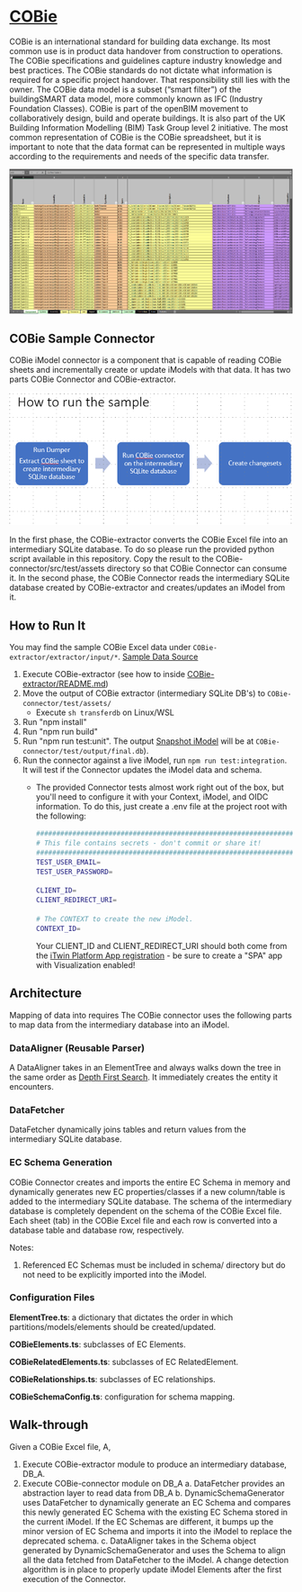 # [COBie](https://en.wikipedia.org/wiki/COBie#:~:text=Construction%20Operations%20Building%20Information%20Exchange,COBie%20was%20designed%20by%20Dr.)

COBie is an international standard for building data exchange. Its most common use is in product data handover from construction to operations. The COBie specifications and guidelines capture industry knowledge and best practices. The COBie standards do not dictate what information is required for a specific project handover. That responsibility still lies with the owner. The COBie data model is a subset (“smart filter”) of the buildingSMART data model, more commonly known as IFC (Industry Foundation Classes). COBie is part of the openBIM movement to collaboratively design, build and operate buildings. It is also part of the UK Building Information Modelling (BIM) Task Group level 2 initiative. The most common representation of COBie is the COBie spreadsheet, but it is important to note that the data format can be represented in multiple ways according to the requirements and needs of the specific data transfer.

![COBie sheet](./cobie_sheet.png)

## COBie Sample Connector

COBie iModel connector is a component that is capable of reading COBie sheets and incrementally create or update iModels with that data. It has two parts COBie Connector and COBie-extractor.

![Run Sample Process](./how_to_run_sample.png)

In the first phase, the COBie-extractor converts the COBie Excel file into an intermediary SQLite database.  To do so please run the provided python script available in this repository. Copy the result to the COBie-connector/src/test/assets directory so that COBie Connector can consume it.
In the second phase, the COBie Connector reads the intermediary SQLite database created by COBie-extractor and creates/updates an iModel from it.

## How to Run It

You may find the sample COBie Excel data under `COBie-extractor/extractor/input/*`. [Sample Data Source](https://www.nibs.org/page/bsa_commonbimfiles)

1. Execute COBie-extractor (see how to inside [COBie-extractor/README.md](../COBie-extractor/README.md))
2. Move the output of COBie extractor (intermediary SQLite DB's) to `COBie-connector/test/assets/`
    - Execute `sh transferdb` on Linux/WSL
3. Run "npm install"
4. Run "npm run build"
5. Run "npm run test:unit". The output [Snapshot iModel](https://www.itwinjs.org/learning/backend/accessingimodels/?term=snapsh#snapshot-imodels) will be at `COBie-connector/test/output/final.db`).
6. Run the connector against a live iModel, run `npm run test:integration`. It will test if the Connector updates the iModel data and schema.
    - The provided Connector tests almost work right out of the box, but you'll need to configure it with your Context, iModel, and OIDC information. To do this, just create a .env file at the project root with the following:

      ```sh
      ###############################################################################
      # This file contains secrets - don't commit or share it!
      ###############################################################################
      TEST_USER_EMAIL=
      TEST_USER_PASSWORD=

      CLIENT_ID=
      CLIENT_REDIRECT_URI=

      # The CONTEXT to create the new iModel.
      CONTEXT_ID=
      ```

      Your CLIENT_ID and CLIENT_REDIRECT_URI should both come from the [iTwin Platform App registration](https://developer.bentley.com/my-apps) - be sure to create a "SPA" app with Visualization enabled!

## Architecture

Mapping of data into requires The COBie connector uses the following parts to map data from the intermediary database into an iModel.

### DataAligner (Reusable Parser)

A DataAligner takes in an ElementTree and always walks down the tree in the same order as [Depth First Search](https://en.wikipedia.org/wiki/Depth-first_search#:~:text=a%20depth%2Dfirst%20search%20starting,%2C%20E%2C%20C%2C%20G.).
It immediately creates the entity it encounters.

### DataFetcher

DataFetcher dynamically joins tables and return values from the intermediary SQLite database.

### EC Schema Generation

COBie Connector creates and imports the entire EC Schema in memory and dynamically generates new EC properties/classes if a new column/table is added to the intermediary SQLite database. The schema of the intermediary database is completely dependent on the schema of the COBie Excel file. Each sheet (tab) in the COBie Excel file and each row is converted into a database table and database row, respectively.

Notes:

1. Referenced EC Schemas must be included in schema/ directory but do not need to be explicitly imported into the iModel.

### Configuration Files

**ElementTree.ts**: a dictionary that dictates the order in which partitions/models/elements should be created/updated.

**COBieElements.ts**: subclasses of EC Elements.

**COBieRelatedElements.ts**: subclasses of EC RelatedElement.

**COBieRelationships.ts**: subclasses of EC relationships.

**COBieSchemaConfig.ts**: configuration for schema mapping.

## Walk-through

Given a COBie Excel file, A,

1. Execute COBie-extractor module to produce an intermediary database, DB_A.
2. Execute COBie-connector module on DB_A
   a. DataFetcher provides an abstraction layer to read data from DB_A
   b. DynamicSchemaGenerator uses DataFetcher to dynamically generate an EC Schema and compares this newly generated EC Schema with the existing EC Schema stored in the current iModel. If the EC Schemas are different, it bumps up the minor version of EC Schema and imports it into the iModel to replace the deprecated schema. 
   c. DataAligner takes in the Schema object generated by DynamicSchemaGenerator and uses the Schema to align all the data fetched from DataFetcher to the iModel. A change detection algorithm is in place to properly update iModel Elements after the first execution of the Connector.
